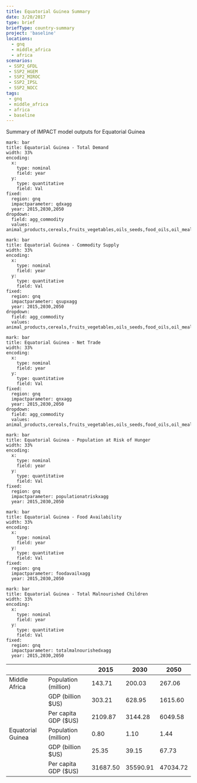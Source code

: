 ```yaml
---
title: Equatorial Guinea Summary
date: 3/20/2017
type: brief
briefType: country-summary
project: 'baseline'
locations:
  - gnq
  - middle_africa
  - africa
scenarios:
 - SSP2_GFDL
 - SSP2_HGEM
 - SSP2_MIROC
 - SSP2_IPSL
 - SSP2_NOCC
tags:
 - gnq
 - middle_africa
 - africa
 - baseline
---
```

Summary of IMPACT model outputs for Equatorial Guinea

```chart
mark: bar
title: Equatorial Guinea - Total Demand
width: 33%
encoding:
  x:
    type: nominal
    field: year
  y:
    type: quantitative
    field: Val
fixed:
  region: gnq
  impactparameter: qdxagg
  year: 2015,2030,2050
dropdown:
  field: agg_commodity
  values: animal_products,cereals,fruits_vegetables,oils_seeds,food_oils,oil_meals,other,pulses,roots_tubers,sugar
```

```chart
mark: bar
title: Equatorial Guinea - Commodity Supply
width: 33%
encoding:
  x:
    type: nominal
    field: year
  y:
    type: quantitative
    field: Val
fixed:
  region: gnq
  impactparameter: qsupxagg
  year: 2015,2030,2050
dropdown:
  field: agg_commodity
  values: animal_products,cereals,fruits_vegetables,oils_seeds,food_oils,oil_meals,other,pulses,roots_tubers,sugar
```

```chart
mark: bar
title: Equatorial Guinea - Net Trade
width: 33%
encoding:
  x:
    type: nominal
    field: year
  y:
    type: quantitative
    field: Val
fixed:
  region: gnq
  impactparameter: qnxagg
  year: 2015,2030,2050
dropdown:
  field: agg_commodity
  values: animal_products,cereals,fruits_vegetables,oils_seeds,food_oils,oil_meals,other,pulses,roots_tubers,sugar
```

```chart
mark: bar
title: Equatorial Guinea - Population at Risk of Hunger
width: 33%
encoding:
  x:
    type: nominal
    field: year
  y:
    type: quantitative
    field: Val
fixed:
  region: gnq
  impactparameter: populationatriskxagg
  year: 2015,2030,2050
```

```chart
mark: bar
title: Equatorial Guinea - Food Availability
width: 33%
encoding:
  x:
    type: nominal
    field: year
  y:
    type: quantitative
    field: Val
fixed:
  region: gnq
  impactparameter: foodavailxagg
  year: 2015,2030,2050
```

```chart
mark: bar
title: Equatorial Guinea - Total Malnourished Children
width: 33%
encoding:
  x:
    type: nominal
    field: year
  y:
    type: quantitative
    field: Val
fixed:
  region: gnq
  impactparameter: totalmalnourishedxagg
  year: 2015,2030,2050
```

|   |   | 2015 | 2030 | 2050 |
|---|---|---|---|---|
| Middle Africa | Population (million) | 143.71 | 200.03 | 267.06 |
|  | GDP (billion $US) | 303.21 | 628.95 | 1615.60 |
|  | Per capita GDP ($US) | 2109.87 | 3144.28 | 6049.58 |
| Equatorial Guinea | Population (million) | 0.80 | 1.10 | 1.44 |
|  | GDP (billion $US) | 25.35 | 39.15 | 67.73 |
|  | Per capita GDP ($US) | 31687.50| 35590.91| 47034.72|